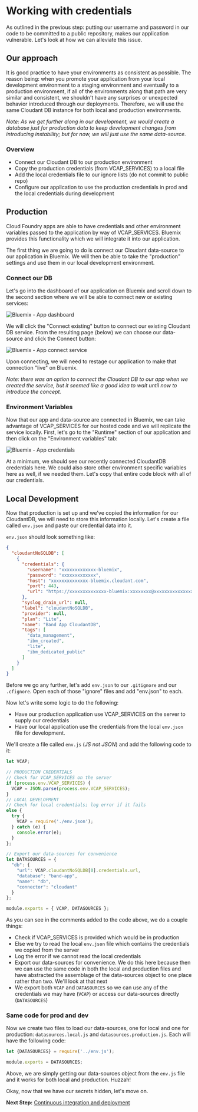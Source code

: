 # Working with credentials

As outlined in the previous step: putting our username and password in our code to be committed to a public repository, makes our application vulnerable. Let's look at how we can alleviate this issue.

## Our approach

It is good practice to have your environments as consistent as possible. The reason being: when you promote your application from your local development environment to a staging environment and eventually to a production environment, if all of the environments along that path are very similar and consistent, we shouldn't have any surprises or unexpected behavior introduced through our deployments. Therefore, we will use the same Cloudant DB instance for both local and production environments.

*Note: As we get further along in our development, we would create a database just for production data to keep development changes from introducing instability; but for now, we will just use the same data-source.*

### Overview

- Connect our Cloudant DB to our production environment
- Copy the production credentials (from VCAP_SERVICES) to a local file
- Add the local credentials file to our ignore lists (do not commit to public repo)
- Configure our application to use the production credentials in prod and the local credentials during development

## Production

Cloud Foundry apps are able to have credentials and other environment variables passed to the application by way of VCAP_SERVICES. Bluemix provides this functionality which we will integrate it into our application.

The first thing we are going to do is connect our Cloudant data-source to our application in Bluemix. We will then be able to take the "production" settings and use them in our local development environment.

### Connect our DB

Let's go into the dashboard of our application on Bluemix and scroll down to the second section where we will be able to connect new or existing services:

![Bluemix - App dashboard](assets/app-dashboard.png)

We will click the "Connect existing" button to connect our existing Cloudant DB service. From the resulting page (below) we can choose our data-source and click the Connect button:

![Bluemix - App connect service](assets/app-connect-cloudant.png)

Upon connecting, we will need to restage our application to make that connection "live" on Bluemix.

*Note: there was an option to connect the Cloudant DB to our app when we created the service, but it seemed like a good idea to wait until now to introduce the concept.*

### Environment Variables

Now that our app and data-source are connected in Bluemix, we can take advantage of VCAP_SERVICES for our hosted code and we will replicate the service locally. First, let's go to the "Runtime" section of our application and then click on the "Environment variables" tab:

![Bluemix - App credentials](assets/app-credentials.png)

At a minimum, we should see our recently connected CloudantDB credentials here. We could also store other environment specific variables here as well, if we needed them. Let's copy that entire code block with all of our credentials.

## Local Development

Now that production is set up and we've copied the information for our CloudantDB, we will need to store this information locally. Let's create a file called `env.json` and paste our credential data into it.


`env.json` should look something like:

```json
{
  "cloudantNoSQLDB": [
    {
      "credentials": {
        "username": "xxxxxxxxxxxxx-bluemix",
        "password": "xxxxxxxxxxxxx",
        "host": "xxxxxxxxxxxxxx-bluemix.cloudant.com",
        "port": 443,
        "url": "https://xxxxxxxxxxxxxx-bluemix:xxxxxxxx@xxxxxxxxxxxxxxxx-bluemix.cloudant.com"
      },
      "syslog_drain_url": null,
      "label": "cloudantNoSQLDB",
      "provider": null,
      "plan": "Lite",
      "name": "Band App CloudantDB",
      "tags": [
        "data_management",
        "ibm_created",
        "lite",
        "ibm_dedicated_public"
      ]
    }
  ]
}
```

Before we go any further, let's add `env.json` to our `.gitignore` and our `.cfignore`. Open each of those "ignore" files and add "env.json" to each.

Now let's write some logic to do the following:

- Have our production application use VCAP_SERVICES on the server to supply our credentials
- Have our local application use the credentials from the local `env.json` file for development.

We'll create a file called `env.js` (*JS not JSON*) and add the following code to it:

```javascript
let VCAP;

// PRODUCTION CREDENTIALS
// Check for VCAP_SERVICES on the server
if (process.env.VCAP_SERVICES) {
  VCAP = JSON.parse(process.env.VCAP_SERVICES);
}
// LOCAL DEVELOPMENT
// Check for local credentials; log error if it fails
else {
  try {
    VCAP = require('./env.json');
  } catch (e) {
    console.error(e);
  }
};

// Export our data-sources for convenience
let DATASOURCES = {
  "db": {
    "url": VCAP.cloudantNoSQLDB[0].credentials.url,
    "database": "band-app",
    "name": "db",
    "connector": "cloudant"
  }
};

module.exports = { VCAP, DATASOURCES };
```

As you can see in the comments added to the code above, we do a couple things:

- Check if VCAP_SERVICES is provided which would be in production
- Else we try to read the local `env.json` file which contains the credentials we copied from the server
- Log the error if we cannot read the local credentials
- Export our data-sources for convenience. We do this here because then we can use the same code in both the local and production files and have abstracted the assemblage of the data-sources object to one place rather than two. We'll look at that next
- We export both `VCAP` and `DATASOURCES` so we can use any of the credentials we may have (`VCAP`) or access our data-sources directly (`DATASOURCES`)

### Same code for prod and dev

Now we create two files to load our data-sources, one for local and one for production: `datasources.local.js` and `datasources.production.js`. Each will have the following code:

```javascript
let {DATASOURCES} = require('../env.js');

module.exports = DATASOURCES;
```

Above, we are simply getting our data-sources object from the `env.js` file and it works for both local and production. Huzzah!

Okay, now that we have our secrets hidden, let's move on.

**Next Step:** [Continuous integration and deployment](08-continuous-deployment.md)

